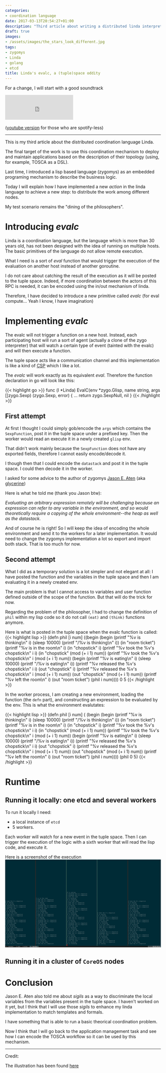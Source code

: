 ```yaml
---
categories:
- coordination language
date: 2017-03-13T20:54:27+01:00
description: "Third article about writing a distributed linda interpreter"
draft: true
images:
- /assets/images/the_stars_look_different.jpg
tags:
- zygomys
- Linda
- golang
- etcd
title: Linda's evalc, a (tuple)space oddity
---
```


For a change, I will start with a good soundtrack

<iframe src="https://embed.spotify.com/?uri=spotify:track:72Z17vmmeQKAg8bptWvpVG&theme=white" width="220" height="80" frameborder="0" allowtransparency="true"></iframe>

([youtube version](https://www.youtube.com/watch?v=iYYRH4apXDo) for those who are spotify-less)

----
This is my third article about the distributed coordination language Linda.

The final target of the work is to use this coordination mechanism to deploy and maintain applications based on the description of their topology (using, for example, TOSCA as a DSL).

Last time, I introduced a lisp based language (zygomys) as an embedded programing mechanism to describe the business logic.

Today I will explain how I have implemented a new _action_ in the linda language to achieve a new step: to distribute the work among different nodes.

My test scenario remains the "dining of the philosophers".

# Introducing _evalc_

Linda is a coordination language, but the language which is more than 30 years old, has not been designed with the idea of running on multiple hosts.
The basic primitives of the language do not allow remote execution.

What I need is a sort of _eval_ function that would trigger the execution of the evaluation on another host instead of another goroutine.

I do not care about catching the result of the execution as it will be posted to the tuple space.
Indeed, if more coordination between the actors of this RPC is needed, it can be encoded using the in/out mechanism of linda.

Therefore, I have decided to introduce a new primitive called _evalc_ (for eval compute... Yeah I know, I have imagination)

# Implementing _evalc_

The evalc will not trigger a function on a new host.
Instead, each participating host will run a sort of agent (actually a clone of the zygo interpreter) that will watch a certain type of event (tainted with the evalc) and will then execute a function.

The tuple space acts like a communication channel and this implementation is like a kind of [CSP](https://en.wikipedia.org/wiki/Communicating_sequential_processes) which I like a lot.

The _evalc_ will work exactly as its equivalent _eval_. Therefore the function declaration in go will look like this:

{{< highlight go >}}
func (l *Linda) EvalC(env *zygo.Glisp, name string, args []zygo.Sexp) (zygo.Sexp, error) {
    ...
    return zygo.SexpNull, nil
}
{{< /highlight >}}

## First attempt

At first I thought I could simply gob/encode the `args` which contains the `SexpFunction`, post it in the tuple space under a prefixed key. Then the worker would read an execute it in a newly created `glisp` env.

That didn't work mainly because the `SexpFunction` does not have any exported fields, therefore I cannot easily encode/decode it.

I though then that I could encode the `datastack` and post it in the tuple space. I could then decode it in the worker.

I asked for some advice to the author of zygomys [Jason E. Aten](https://www.linkedin.com/in/jason-e-aten-ph-d-45a31318) (aka [glycerine](https://github.com/glycerine))

Here is what he told me (thank you Jason btw):

_Evaluating an arbitrary expression remotely will be challenging because an expression can refer to any variable in the environment, and so would theoretically require a copying of the whole environment--the heap as well as the datastack._ 

And of course he is right!
So I will keep the idea of encoding the whole environment and send it to the workers for a later implementation.
It would need to change the zygomys implementation a lot so export and import both stack. That is too much for now.

## Second attempt

What I did as a temporary solution is a lot simpler and not elegant at all: I have posted the function and the variables in the tuple space and then I am evaluating it in a newly created env.

The main problem is that I cannot access to variables and user function defined outside of the scope of the function. But that will do the trick for now.

Regarding the problem of the philosopher, I had to change the definition of `phil` within my lisp code so it do not call `(eat)` and `(think)` functions anymore.

Here is what is posted in the tuple space when the evalc function is called:
{{< highlight lisp >}}
(defn phil [i num] ((begin (begin (printf "%v is thinking\n" i) (sleep 10000) (printf "/%v is thinking\n" i)) (in "room ticket") (printf "%v is in the room\n" i) (in "chopstick" i) (printf "%v took the %v's chopstick\n" i i) (in "chopstick" (mod (+ i 1) num)) (printf "%v took the %v's chopstick\n" i (mod (+ i 1) num)) (begin (printf "%v is eating\n" i) (sleep 10000) (printf "/%v is eating\n" i)) (printf "%v released the %v's chopstick\n" i i) (out "chopstick" i) (printf "%v released the %v's chopstick\n" i (mod (+ i 1) num)) (out "chopstick" (mod (+ i 1) num)) (printf "%v left the room\n" i) (out "room ticket") (phil i num)))) 0 5
{{< /highlight >}}

In the worker process, I am creating a new environment, loading the function (the `defn` part), and constructing an expression to be evaluated by the env. 
This is what the environment evalutates:

{{< highlight lisp >}}
(defn phil [i num] (
   (begin
    (begin
     (printf "%v is thinking\n" i)
     (sleep 10000)
     (printf "/%v is thinking\n" i))
    (in "room ticket")
    (printf "%v is in the room\n" i)
    (in "chopstick" i)
    (printf "%v took the %v's chopstick\n" i i)
    (in "chopstick" (mod (+ i 1) num))
    (printf "%v took the %v's chopstick\n" i (mod (+ i 1) num))
    (begin
     (printf "%v is eating\n" i)
     (sleep 10000)
     (printf "/%v is eating\n" i))
    (printf "%v released the %v's chopstick\n" i i)
    (out "chopstick" i)
    (printf "%v released the %v's chopstick\n" i (mod (+ i 1) num))
    (out "chopstick" (mod (+ i 1) num))
    (printf "%v left the room\n" i)
    (out "room ticket")
    (phil i num))))
(phil 0 5)
{{< /highlight >}}

# Runtime

## Running it locally: one etcd and several workers

To run it locally I need: 

* a local instance of `etcd` 
* 5 workers. 

Each worker will watch for a new event in the tuple space.
Then I can trigger the execution of the logic with a sixth worker that will read the lisp code, and execute it.

Here is a screenshot of the execution
![Runtime screenshot](https://raw.githubusercontent.com/ditrit/go-linda/master/doc/v0.3.png)

## Running it in a cluster of `CoreOS` nodes

# Conclusion

Jason E. Aten also told me about _sigils_ as a way to discriminate the local variables from the variables present in the tuple space.
I haven't worked on it yet, but I think that I will use those _sigils_ to enhance my linda implementation to match templates and formals.

I have something that is able to run a basic theorical coordination problem.

Now I think that I will go back to the application management task and see how I can encode the TOSCA workflow so it can be used by this mechanism.

----
Credit:

The illustration has been found [here](https://www.flickr.com/photos/joebehr/23704122254)
